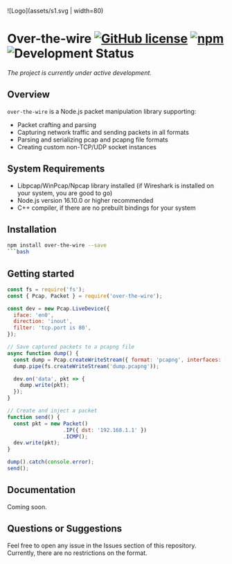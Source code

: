 ![Logo](assets/s1.svg | width=80)

# Over-the-wire [![GitHub license](https://img.shields.io/github/license/vaguue/over-the-wire?style=flat)](https://github.com/vaguue/over-the-wire/blob/main/LICENSE) [![npm](https://img.shields.io/npm/v/over-the-wire)](https://www.npmjs.com/package/over-the-wire) ![Development Status](https://img.shields.io/badge/status-in_development-orange)

*The project is currently under active development.*

## Overview
`over-the-wire` is a Node.js packet manipulation library supporting:
- Packet crafting and parsing
- Capturing network traffic and sending packets in all formats
- Parsing and serializing pcap and pcapng file formats
- Creating custom non-TCP/UDP socket instances

## System Requirements
- Libpcap/WinPcap/Npcap library installed (if Wireshark is installed on your system, you are good to go)
- Node.js version 16.10.0 or higher recommended
- C++ compiler, if there are no prebuilt bindings for your system

## Installation

```bash
npm install over-the-wire --save
```bash
```

## Getting started

```javascript
const fs = require('fs');
const { Pcap, Packet } = require('over-the-wire');

const dev = new Pcap.LiveDevice({
  iface: 'en0',
  direction: 'inout',
  filter: 'tcp.port is 80',
});

// Save captured packets to a pcapng file
async function dump() {
  const dump = Pcap.createWriteStream({ format: 'pcapng', interfaces: [dev.iface] });
  dump.pipe(fs.createWriteStream('dump.pcapng'));

  dev.on('data', pkt => {
    dump.write(pkt);
  });
}

// Create and inject a packet
function send() {
  const pkt = new Packet()
                  .IP({ dst: '192.168.1.1' })
                  .ICMP();
  dev.write(pkt);
}

dump().catch(console.error);
send();
```

## Documentation

Coming soon.

## Questions or Suggestions
Feel free to open any issue in the Issues section of this repository. Currently, there are no restrictions on the format.
